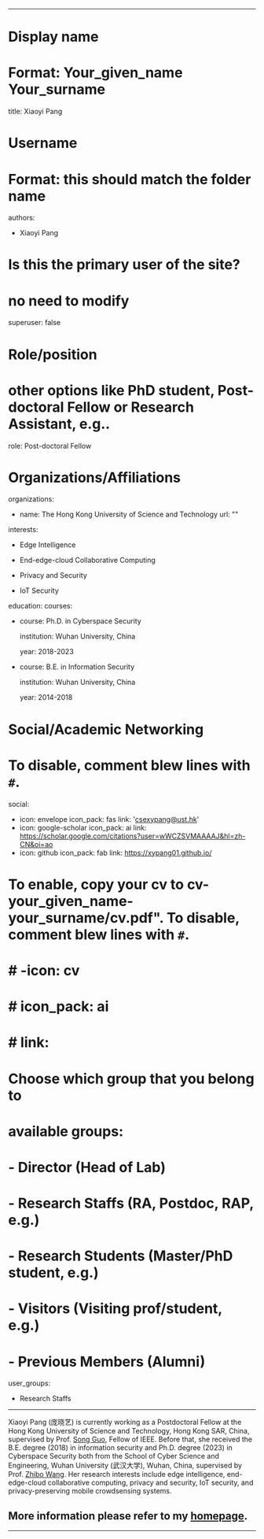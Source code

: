 
---

# Display name

# Format: Your_given_name Your_surname

title: Xiaoyi Pang

# Username

# Format: this should match the folder name

authors:

- Xiaoyi Pang

# Is this the primary user of the site?

# no need to modify

superuser: false

# Role/position

# other options like PhD student, Post-doctoral Fellow or Research Assistant, e.g..

role: Post-doctoral Fellow

# Organizations/Affiliations

organizations:

- name: The Hong Kong University of Science and Technology
  url: ""

interests:

- Edge Intelligence

- End-edge-cloud Collaborative Computing

- Privacy and Security

- IoT Security

education:
courses:

- course: Ph.D. in Cyberspace Security&#x20;

  institution: Wuhan University, China&#x20;

  year: 2018-2023

- course: B.E. in Information Security&#x20;

  institution: Wuhan University, China&#x20;

  year: 2014-2018

# Social/Academic Networking

# To disable, comment blew lines with `#`.

social:
- icon: envelope
  icon_pack: fas
  link: 'csexypang@ust.hk'
- icon: google-scholar
  icon_pack: ai
  link: https://scholar.google.com/citations?user=wWCZSVMAAAAJ&hl=zh-CN&oi=ao
- icon: github 
  icon_pack: fab 
  link: https://xypang01.github.io/

# To enable, copy your cv to cv-your_given_name-your_surname/cv.pdf". To disable, comment blew lines with `#`.

# # -icon: cv

# # icon_pack: ai

# # link:

# Choose which group that you belong to

# available groups:

# - Director (Head of Lab)

# - Research Staffs (RA, Postdoc, RAP, e.g.)

# - Research Students (Master/PhD student, e.g.)

# - Visitors (Visiting prof/student, e.g.)

# - Previous Members (Alumni)

user_groups:

- Research Staffs

---

Xiaoyi Pang (庞晓艺) is currently working as a Postdoctoral Fellow at the Hong Kong University of Science and Technology, Hong Kong SAR, China, supervised by Prof. [Song Guo](https://cse.hkust.edu.hk/admin/people/faculty/profile/songguo), Fellow of IEEE. Before that, she received the B.E. degree (2018) in information security and Ph.D. degree (2023) in Cyberspace Security both from the School of Cyber Science and Engineering, Wuhan University (武汉大学), Wuhan, China, supervised by Prof. [Zhibo Wang](https://person.zju.edu.cn/en/zhibowang). Her research interests include edge intelligence, end-edge-cloud collaborative computing, privacy and security, IoT security, and privacy-preserving mobile crowdsensing systems.

## More information please refer to my [homepage](https://xypang01.github.io/).

---